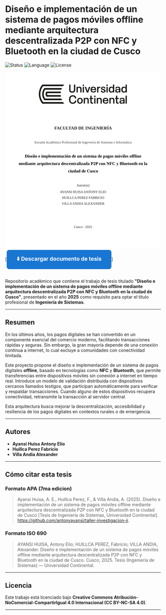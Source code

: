# Diseño e implementación de un sistema de pagos móviles offline mediante arquitectura descentralizada P2P con NFC y Bluetooth en la ciudad de Cusco

![Status](https://img.shields.io/badge/Estado-Completada-brightgreen)
![Language](https://img.shields.io/badge/Idioma-Español-blue)
![License](https://img.shields.io/badge/Licencia-CC%20BY--NC--SA%204.0-orange)

![Portada de Investigacion](assets/portada.png)
[<a href="./Diseño%20e%20implementación%20de%20un%20sistema%20de%20pagos%20móviles%20offline%20mediante%20arquitectura%20descentralizada%20P2P%20con%20NFC%20y%20Bluetooth%20en%20la%20ciudad%20de%20Cusco%20.docx" style="display:inline-block;padding:16px 32px;background:#1976d2;color:#fff;font-size:1.25em;font-weight:bold;text-decoration:none;border-radius:8px;margin-bottom:16px;text-align:center;">⬇️ Descargar documento de tesis</a>]

Repositorio académico que contiene el trabajo de tesis titulado **"Diseño e implementación de un sistema de pagos móviles offline mediante arquitectura descentralizada P2P con NFC y Bluetooth en la ciudad de Cusco"**, presentado en el año **2025** como requisito para optar el título profesional de **Ingeniería de Sistemas**.

---

## Resumen

En los últimos años, los pagos digitales se han convertido en un componente esencial del comercio moderno, facilitando transacciones rápidas y seguras. Sin embargo, la gran mayoría depende de una conexión continua a internet, lo cual excluye a comunidades con conectividad limitada.

Este proyecto propone el diseño e implementación de un sistema de pagos digitales **offline**, basado en tecnologías como **NFC** y **Bluetooth**, que permite transferencias entre dispositivos móviles sin conexión a internet en tiempo real. Introduce un modelo de validación distribuida con dispositivos cercanos llamados *testigos*, que participan automáticamente para verificar y respaldar transacciones. Cuando alguno de estos dispositivos recupera conectividad, retransmite la transacción al servidor central.

Esta arquitectura busca mejorar la descentralización, accesibilidad y resiliencia de los pagos digitales en contextos rurales o de emergencia.

---

## Autores

- **Ayansi Huisa Antony Elio**
- **Huillca Perez Fabricio**
- **Villa Andia Alexander**


---

## Cómo citar esta tesis

### Formato APA (7ma edicion)

>Ayansi Huisa, A. E., Huillca Perez, F., & Villa Andia, A. (2025). Diseño e implementación de un sistema de pagos móviles offline mediante arquitectura descentralizada P2P con NFC y Bluetooth en la ciudad de Cusco [Tesis de Ingeniería de Sistemas, Universidad Continental]. https://github.com/antonyayansi/taller-investigacion-ii.

### Formato ISO 690

>AYANSI HUISA, Antony Elio; HUILLCA PEREZ, Fabricio; VILLA ANDIA, Alexander. Diseño e implementación de un sistema de pagos móviles offline mediante arquitectura descentralizada P2P con NFC y Bluetooth en la ciudad de Cusco. Cusco, 2025. Tesis (Ingeniería de Sistemas) — Universidad Continental.

---

## Licencia

Este trabajo está licenciado bajo **Creative Commons Atribución-NoComercial-CompartirIgual 4.0 Internacional (CC BY-NC-SA 4.0)**.

---